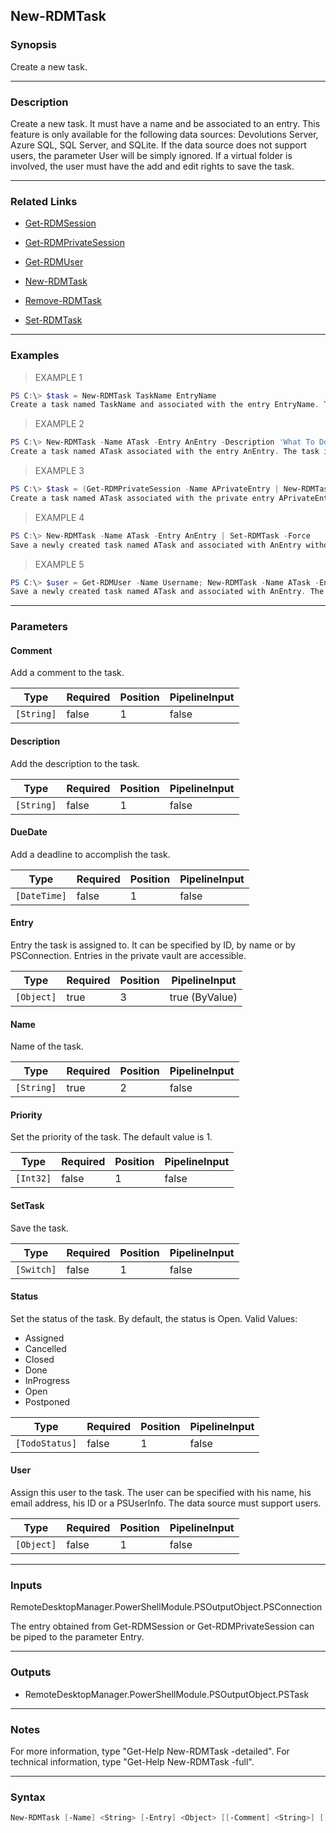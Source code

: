 New-RDMTask
-----------

### Synopsis
Create a new task.

---

### Description

Create a new task. It must have a name and be associated to an entry. This feature is only available for the following data sources: Devolutions Server, Azure SQL, SQL Server, and SQLite. If the data source does not support users, the parameter User will be simply ignored. If a virtual folder is involved, the user must have the add and edit rights to save the task.

---

### Related Links
* [Get-RDMSession](Get-RDMSession)

* [Get-RDMPrivateSession](Get-RDMPrivateSession)

* [Get-RDMUser](Get-RDMUser)

* [New-RDMTask](New-RDMTask)

* [Remove-RDMTask](Remove-RDMTask)

* [Set-RDMTask](Set-RDMTask)

---

### Examples
> EXAMPLE 1

```PowerShell
PS C:\> $task = New-RDMTask TaskName EntryName
Create a task named TaskName and associated with the entry EntryName. This task is not saved yet, so it is stored in $task.
```
> EXAMPLE 2

```PowerShell
PS C:\> New-RDMTask -Name ATask -Entry AnEntry -Description 'What To Do' -Priority 10 -User AUsername -Status Assigned -SetTask
Create a task named ATask associated with the entry AnEntry. The task is assigned to AUsername and its status reflects it. It has a priority of 10 and a desciption of the task. This task is created in the data source.
```
> EXAMPLE 3

```PowerShell
PS C:\> $task = (Get-RDMPrivateSession -Name APrivateEntry | New-RDMTask -Name ATask -Comment 'For me only' -DueDate 2022/1/1)
Create a task named ATask associated with the private entry APrivateEntry. The task is not assigned and its status is the default value 'Open'. Its due date is the fist day of the year 2022. This task is not saved yet, so it is stored in $task.
```
> EXAMPLE 4

```PowerShell
PS C:\> New-RDMTask -Name ATask -Entry AnEntry | Set-RDMTask -Force
Save a newly created task named ATask and associated with AnEntry without any confirmation prompt.
```
> EXAMPLE 5

```PowerShell
PS C:\> $user = Get-RDMUser -Name Username; New-RDMTask -Name ATask -Entry AnEntry -User $user.Name -Status Assigned -SetTask
Save a newly created task named ATask and associated with AnEntry. The task is assigned to Username and its status reflects it.
```

---

### Parameters
#### **Comment**
Add a comment to the task.

|Type      |Required|Position|PipelineInput|
|----------|--------|--------|-------------|
|`[String]`|false   |1       |false        |

#### **Description**
Add the description to the task.

|Type      |Required|Position|PipelineInput|
|----------|--------|--------|-------------|
|`[String]`|false   |1       |false        |

#### **DueDate**
Add a deadline to accomplish the task.

|Type        |Required|Position|PipelineInput|
|------------|--------|--------|-------------|
|`[DateTime]`|false   |1       |false        |

#### **Entry**
Entry the task is assigned to. It can be specified by ID, by name or by PSConnection. Entries in the private vault are accessible.

|Type      |Required|Position|PipelineInput |
|----------|--------|--------|--------------|
|`[Object]`|true    |3       |true (ByValue)|

#### **Name**
Name of the task.

|Type      |Required|Position|PipelineInput|
|----------|--------|--------|-------------|
|`[String]`|true    |2       |false        |

#### **Priority**
Set the priority of the task. The default value is 1.

|Type     |Required|Position|PipelineInput|
|---------|--------|--------|-------------|
|`[Int32]`|false   |1       |false        |

#### **SetTask**
Save the task.

|Type      |Required|Position|PipelineInput|
|----------|--------|--------|-------------|
|`[Switch]`|false   |1       |false        |

#### **Status**
Set the status of the task. By default, the status is Open.
Valid Values:

* Assigned
* Cancelled
* Closed
* Done
* InProgress
* Open
* Postponed

|Type          |Required|Position|PipelineInput|
|--------------|--------|--------|-------------|
|`[TodoStatus]`|false   |1       |false        |

#### **User**
Assign this user to the task. The user can be specified with his name, his email address, his ID or a PSUserInfo. The data source must support users.

|Type      |Required|Position|PipelineInput|
|----------|--------|--------|-------------|
|`[Object]`|false   |1       |false        |

---

### Inputs
RemoteDesktopManager.PowerShellModule.PSOutputObject.PSConnection

The entry obtained from Get-RDMSession or Get-RDMPrivateSession can be piped to the parameter Entry.

---

### Outputs
* RemoteDesktopManager.PowerShellModule.PSOutputObject.PSTask

---

### Notes
For more information, type "Get-Help New-RDMTask -detailed". For technical information, type "Get-Help New-RDMTask -full".

---

### Syntax
```PowerShell
New-RDMTask [-Name] <String> [-Entry] <Object> [[-Comment] <String>] [[-Description] <String>] [[-DueDate] <DateTime>] [[-Priority] <Int32>] [[-SetTask]] [[-Status] <TodoStatus>] [[-User] <Object>] [<CommonParameters>]
```
